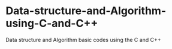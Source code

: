 # Data-structure-and-Algorithm-using-C-and-C++
Data structure and Algorithm basic codes using the C and C++
